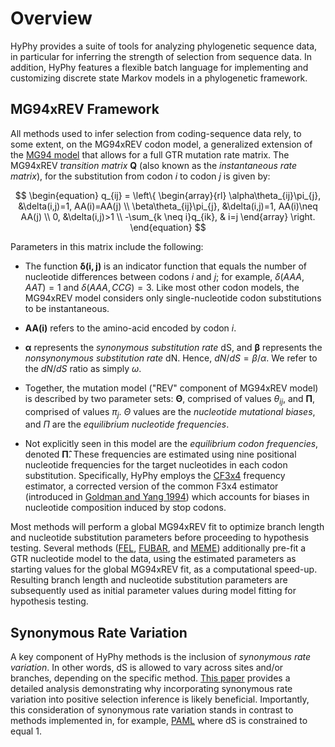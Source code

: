 # Overview

HyPhy provides a suite of tools for analyzing phylogenetic sequence data, in particular for inferring the strength of selection from sequence data. In addition, HyPhy features a flexible batch language for implementing and customizing discrete state Markov models in a phylogenetic framework.

## MG94xREV Framework

All methods used to infer selection from coding-sequence data rely, to some extent, on the MG94xREV codon model, a generalized extension of the [MG94 model](https://www.ncbi.nlm.nih.gov/pubmed/7968485/) that allows for a full GTR mutation rate matrix. The MG94xREV _transition matrix_ **Q** (also known as the _instantaneous rate matrix_), for the substitution from codon $i$ to codon $j$ is given by:

$$
\begin{equation}
q_{ij} = \left\{
\begin{array}{rl}
\alpha\theta_{ij}\pi_{j},         &\delta(i,j)=1, AA(i)=AA(j)     \\
\beta\theta_{ij}\pi_{j},          &\delta(i,j)=1, AA(i)\neq AA(j) \\
0,                                 &\delta(i,j)>1                  \\
-\sum_{k \neq i}q_{ik},            & i=j
\end{array} \right.
\end{equation}
$$

Parameters in this matrix include the following:

- The function $\boldsymbol{\delta(i,j)}$ is an indicator function that equals the number of nucleotide differences between codons $i$ and $j$; for example, $\delta(AAA,AAT) = 1$ and $\delta(AAA,CCG) = 3$. Like most other codon models, the MG94xREV model considers only single-nucleotide codon substitutions to be instantaneous.

- $\boldsymbol{AA(i)}$ refers to the amino-acid encoded by codon $i$.

- $\boldsymbol{\alpha}$ represents the _synonymous substitution rate_ dS, and $\boldsymbol{\beta}$ represents the _nonsynonymous substitution rate_ dN. Hence, $dN/dS = \beta/\alpha$. We refer to the $dN/dS$ ratio as simply $\omega$.

- Together, the mutation model ("REV" component of MG94xREV model) is described by two parameter sets: $\boldsymbol{\Theta}$, comprised of values $\theta_{ij}$, and $\boldsymbol{\Pi}$, comprised of values $\pi_{j}$. $\Theta$ values are the _nucleotide mutational biases_, and $\Pi$ are the _equilibrium nucleotide frequencies_.
- Not explicitly seen in this model are the _equilibrium codon frequencies_, denoted $\boldsymbol{\hat{\Pi}}$. These frequencies are estimated using nine positional nucleotide frequencies for the target nucleotides in each codon substitution. Specifically, HyPhy employs the [CF3x4](http://dx.doi.org/10.1371/journal.pone.0011230) frequency estimator, a corrected version of the common F3x4 estimator (introduced in [Goldman and Yang 1994](https://www.ncbi.nlm.nih.gov/pubmed/7968486)) which accounts for biases in nucleotide composition induced by stop codons.

Most methods <!--(except FADE, which does not use codon data)--> will perform a global MG94xREV fit to optimize branch length and nucleotide substitution parameters before proceeding to hypothesis testing. Several methods ([FEL](./selection-methods/#fel), [FUBAR](./selection-methods/#fubar), and [MEME](./selection-methods/#meme)) additionally pre-fit a GTR nucleotide model to the data, using the estimated parameters as starting values for the global MG94xREV fit, as a computational speed-up. Resulting branch length and nucleotide substitution parameters are subsequently used as initial parameter values during model fitting for hypothesis testing.

## Synonymous Rate Variation

A key component of HyPhy methods is the inclusion of _synonymous rate variation_. In other words, dS is allowed to vary across sites and/or branches, depending on the specific method. [This paper](https://doi.org/10.1093/molbev/msi232) provides a detailed analysis demonstrating why incorporating synonymous rate variation into positive selection inference is likely beneficial. Importantly, this consideration of synonymous rate variation stands in contrast to methods implemented in, for example, [PAML](https://doi.org/10.1093/molbev/msm088) where dS is constrained to equal 1.
